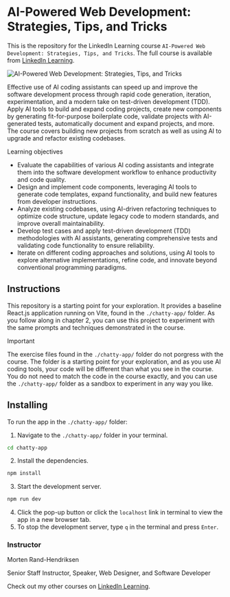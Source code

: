 # AI-Powered Web Development: Strategies, Tips, and Tricks
This is the repository for the LinkedIn Learning course `AI-Powered Web Development: Strategies, Tips, and Tricks`. The full course is available from [LinkedIn Learning][lil-course-url].

![AI-Powered Web Development: Strategies, Tips, and Tricks][lil-thumbnail-url] 

Effective use of AI coding assistants can speed up and improve the software development process through rapid code generation, iteration, experimentation, and a modern take on test-driven development (TDD). Apply AI tools to build and expand coding projects, create new components by generating fit-for-purpose boilerplate code, validate projects with AI-generated tests, automatically document and expand projects, and more. The course covers building new projects from scratch as well as using AI to upgrade and refactor existing codebases.

Learning objectives
- Evaluate the capabilities of various AI coding assistants and integrate them into the software development workflow to enhance productivity and code quality.
- Design and implement code components, leveraging AI tools to generate code templates, expand functionality, and build new features from developer instructions.
- Analyze existing codebases, using AI-driven refactoring techniques to optimize code structure, update legacy code to modern standards, and improve overall maintainability.
- Develop test cases and apply test-driven development (TDD) methodologies with AI assistants, generating comprehensive tests and validating code functionality to ensure reliability.
- Iterate on different coding approaches and solutions, using AI tools to explore alternative implementations, refine code, and innovate beyond conventional programming paradigms.

## Instructions
This repository is a starting point for your exploration. It provides a baseline React.js application running on Vite, found in the `./chatty-app/` folder. As you follow along in chapter 2, you can use this project to experiment with the same prompts and techniques demonstrated in the course.

> [!IMPORTANT]
> The exercise files found in the `./chatty-app/` folder do not porgress with the course. The folder is a starting point for your exploration, and as you use AI coding tools, your code will be different than what you see in the course. You do not need to match the code in the course exactly, and you can use the `./chatty-app/` folder as a sandbox to experiment in any way you like.



## Installing
To run the app in the `./chatty-app/` folder:
1. Navigate to the `./chatty-app/` folder in your terminal.
```bash
cd chatty-app
```
2. Install the dependencies.
```bash
npm install
```
3. Start the development server.
```bash
npm run dev
```
4. Click the pop-up button or click the `localhost` link in terminal to view the app in a new browser tab.
5. To stop the development server, type `q` in the terminal and press `Enter`.

### Instructor

Morten Rand-Hendriksen

Senior Staff Instructor, Speaker, Web Designer, and Software Developer

Check out my other courses on [LinkedIn Learning](https://www.linkedin.com/learning/instructors/morten-rand-hendriksen?u=104).


[0]: # (Replace these placeholder URLs with actual course URLs)

[lil-course-url]: https://www.linkedin.com/learning/beyond-pair-programming-with-ai
[lil-thumbnail-url]: https://media.licdn.com/dms/image/v2/D4D0DAQFnn88AnL99Bg/learning-public-crop_675_1200/learning-public-crop_675_1200/0/1734482641915?e=2147483647&v=beta&t=PyGUMR541aabul9_VvxlLwGNxpbWWuF6U0-aDJ7Fp6M

